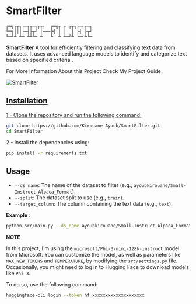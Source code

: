 # SmartFilter


```
╔═╗┌┬┐┌─┐┬─┐┌┬┐  ╔═╗┬ ┬ ┌┬┐┌─┐┬─┐
╚═╗│││├─┤├┬┘ │───╠╣ │ │  │ ├┤ ├┬┘
╚═╝┴ ┴┴ ┴┴└─ ┴   ╚  ┴ ┴─┘┴ └─┘┴└─
```                                                                                       
**SmartFilter** A tool for efficiently filtering and classifying text data from datasets. It uses advanced language models to identify and categorize text based on specified criteria .

For More Information About this Project Check My Project Guide .

<a target="_blank" href="https://github-readme-medium-recent-article.vercel.app/medium/@ayoubkirouane3/3"><img src="https://github-readme-medium-recent-article.vercel.app/medium/@ayoubkirouane3/3" alt="SmartFilter"> 


## Installation

1 - Clone the repository and run the following command:

```bash
git clone https://github.com/Kirouane-Ayoub/SmartFilter.git
cd SmartFilter
```

2 - Install the dependencies using:

```bash
pip install -r requirements.txt
```

## Usage

- `--ds_name`: The name of the dataset to filter (e.g., `ayoubkirouane/Small-Instruct-Alpaca_Format`).
- `--split`: The dataset split to use (e.g., `train`).
- `--target_column`: The column containing the text data (e.g., `text`).


**Example** : 

```bash
python src/main.py --ds_name ayoubkirouane/Small-Instruct-Alpaca_Format --split train --target_column text
```

**NOTE** 

In this project, I'm using the `microsoft/Phi-3-mini-128k-instruct` model from Microsoft. You can customize the model, as well as parameters like `MAX_NEW_TOKENS` and `TEMPERATURE`, by modifying the `src/settings.py` file. Occasionally, you might need to log in to Hugging Face to download models like `Phi-3`. 

To do so, use the following command:

```sh
huggingface-cli login --token hf_xxxxxxxxxxxxxxxxxxxx
```
